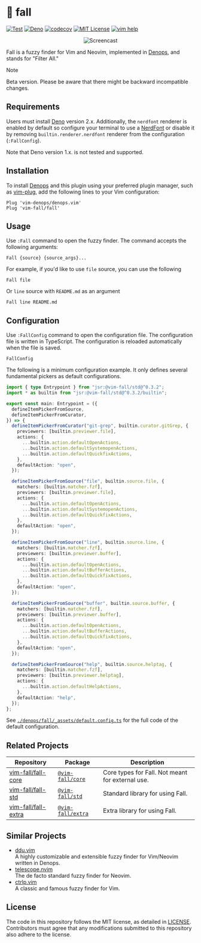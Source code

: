 # 🍂 fall

[![Test](https://github.com/vim-fall/fall/actions/workflows/test.yml/badge.svg)](https://github.com/vim-fall/fall/actions/workflows/test.yml)
[![Deno](https://img.shields.io/badge/Deno%202.x-333?logo=deno&logoColor=fff)](#)
[![codecov](https://codecov.io/gh/vim-fall/fall/graph/badge.svg?token=k2ZTes7Kln)](https://codecov.io/gh/vim-fall/fall)
[![MIT License](https://img.shields.io/badge/license-MIT-blue.svg)](LICENSE)
[![vim help](https://img.shields.io/badge/vim-%3Ah%20fall-orange.svg)](doc/fall.txt)

<div align="center">

![Screencast](https://github.com/lambdalisue/vim-fall/assets/546312/fca60054-73db-4bb1-82de-1262f1542862)

</div>

Fall is a fuzzy finder for Vim and Neovim, implemented in [Denops], and stands
for "Filter All."

> [!NOTE]
>
> Beta version. Please be aware that there might be backward incompatible
> changes.

[Denops]: https://github.com/vim-denops/denops.vim

## Requirements

Users must install [Deno] version 2.x. Additionally, the `nerdfont` renderer is
enabled by default so configure your terminal to use a [NerdFont] or disable it
by removing `builtin.renderer.nerdfont` renderer from the configuration
(`:FallConfig`).

[Deno]: https://deno.land
[NerdFont]: https://www.nerdfonts.com

Note that Deno version 1.x. is not tested and supported.

## Installation

To install [Denops] and this plugin using your preferred plugin manager, such as
[vim-plug], add the following lines to your Vim configuration:

```vim
Plug 'vim-denops/denops.vim'
Plug 'vim-fall/fall'
```

[vim-plug]: https://github.com/junegunn/vim-plug

## Usage

Use `:Fall` command to open the fuzzy finder. The command accepts the following
arguments:

```
Fall {source} {source_args}...
```

For example, if you'd like to use `file` source, you can use the following

```
Fall file
```

Or `line` source with `README.md` as an argument

```
Fall line README.md
```

## Configuration

Use `:FallConfig` command to open the configuration file. The configuration file
is written in TypeScript. The configuration is reloaded automatically when the
file is saved.

```
FallConfig
```

The following is a minimum configuration example. It only defines several
fundamental pickers as default configurations.

```typescript
import { type Entrypoint } from "jsr:@vim-fall/std@^0.3.2";
import * as builtin from "jsr:@vim-fall/std@^0.3.2/builtin";

export const main: Entrypoint = ({
  defineItemPickerFromSource,
  defineItemPickerFromCurator,
}) => {
  defineItemPickerFromCurator("git-grep", builtin.curator.gitGrep, {
    previewers: [builtin.previewer.file],
    actions: {
      ...builtin.action.defaultOpenActions,
      ...builtin.action.defaultSystemopenActions,
      ...builtin.action.defaultQuickfixActions,
    },
    defaultAction: "open",
  });

  defineItemPickerFromSource("file", builtin.source.file, {
    matchers: [builtin.matcher.fzf],
    previewers: [builtin.previewer.file],
    actions: {
      ...builtin.action.defaultOpenActions,
      ...builtin.action.defaultSystemopenActions,
      ...builtin.action.defaultQuickfixActions,
    },
    defaultAction: "open",
  });

  defineItemPickerFromSource("line", builtin.source.line, {
    matchers: [builtin.matcher.fzf],
    previewers: [builtin.previewer.buffer],
    actions: {
      ...builtin.action.defaultOpenActions,
      ...builtin.action.defaultBufferActions,
      ...builtin.action.defaultQuickfixActions,
    },
    defaultAction: "open",
  });

  defineItemPickerFromSource("buffer", builtin.source.buffer, {
    matchers: [builtin.matcher.fzf],
    previewers: [builtin.previewer.buffer],
    actions: {
      ...builtin.action.defaultOpenActions,
      ...builtin.action.defaultBufferActions,
      ...builtin.action.defaultQuickfixActions,
    },
    defaultAction: "open",
  });

  defineItemPickerFromSource("help", builtin.source.helptag, {
    matchers: [builtin.matcher.fzf],
    previewers: [builtin.previewer.helptag],
    actions: {
      ...builtin.action.defaultHelpActions,
    },
    defaultAction: "help",
  });
};
```

See
[`./denops/fall/_assets/default.config.ts`](./denops/fall/_assets/default.config.ts)
for the full code of the default configuration.

## Related Projects

| Repository                                                    | Package                                             | Description                                      |
| ------------------------------------------------------------- | --------------------------------------------------- | ------------------------------------------------ |
| [vim-fall/fall-core](https://github.com/vim-fall/fall-core)   | [`@vim-fall/core`](https://jsr.io/@vim-fall/core)   | Core types for Fall. Not meant for external use. |
| [vim-fall/fall-std](https://github.com/vim-fall/fall-std)     | [`@vim-fall/std`](https://jsr.io/@vim-fall/std)     | Standard library for using Fall.                 |
| [vim-fall/fall-extra](https://github.com/vim-fall/fall-extra) | [`@vim-fall/extra`](https://jsr.io/@vim-fall/extra) | Extra library for using Fall.                    |

## Similar Projects

- [ddu.vim](https://github.com/Shougo/ddu.vim)<br>A highly customizable and
  extensible fuzzy finder for Vim/Neovim written in Denops.
- [telescope.nvim](https://github.com/nvim-telescope/telescope.nvim)<br>The de
  facto standard fuzzy finder for Neovim.
- [ctrlp.vim](https://github.com/ctrlpvim/ctrlp.vim)<br>A classic and famous
  fuzzy finder for Vim.

## License

The code in this repository follows the MIT license, as detailed in
[LICENSE](./LICENSE). Contributors must agree that any modifications submitted
to this repository also adhere to the license.
